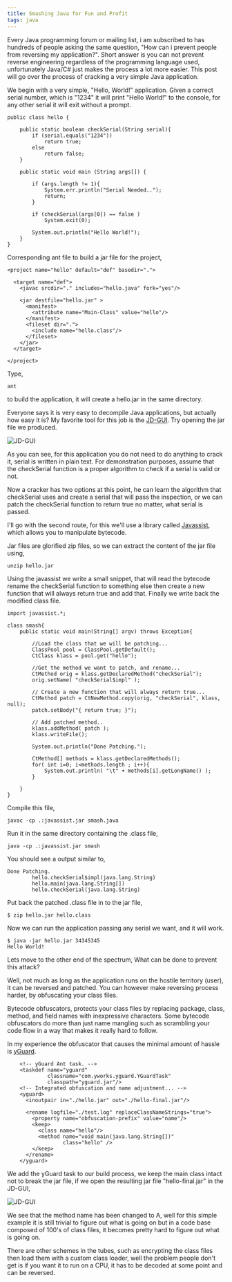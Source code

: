 ```yaml
---
title: Smashing Java for Fun and Profit
tags: java
---
```


Every Java programming forum or mailing list, i am subscribed to has
hundreds of people asking the same question, "How can i prevent people
from reversing my application?". Short answer is you can not prevent
reverse engineering regardless of the programming language used,
unfortunately Java/C# just makes the process a lot more easier. This
post will go over the process of cracking a very simple Java
application.

We begin with a very simple, "Hello, World!" application. Given a
correct serial number, which is "1234" it will print "Hello World!" to
the console, for any other serial it will exit without a prompt.

    public class hello {
    
        public static boolean checkSerial(String serial){
            if (serial.equals("1234"))
                return true;
            else
                return false;
        }

        public static void main (String args[]) {
        
            if (args.length != 1){
                System.err.println("Serial Needed..");
                return;
            }

            if (checkSerial(args[0]) == false )
                System.exit(0);

            System.out.println("Hello World!");
        }
    }

Corresponding ant file to build a jar file for the project,

    <project name="hello" default="def" basedir=".">

      <target name="def">
        <javac srcdir="." includes="hello.java" fork="yes"/>

        <jar destfile="hello.jar" > 
          <manifest>
            <attribute name="Main-Class" value="hello"/>
          </manifest>
          <fileset dir=".">
            <include name="hello.class"/>
          </fileset>
        </jar>
      </target>

    </project>

Type,

    ant

to build the application, it will create a hello.jar in the same
directory.


Everyone says it is very easy to decompile Java applications, but
actually how easy it is? My favorite tool for this job is the
[JD-GUI](http://java.decompiler.free.fr/?q=jdgui). Try opening the jar
file we produced.

![JD-GUI](/images/post/jd-reverse.png)

As you can see, for this application you do not need to do anything to
crack it, serial is written in plain text. For demonstration purposes,
assume that the checkSerial function is a proper algorithm to check if a
serial is valid or not. 

Now a cracker has two options at this point, he can learn the algorithm
that checkSerial uses and create a serial that will pass the inspection,
or we can patch the checkSerial function to return true no matter, what
serial is passed.

I'll go with the second route, for this we'll use a library called
[Javassist](http://www.csg.is.titech.ac.jp/~chiba/javassist/), which
allows you to manipulate bytecode.

Jar files are glorified zip files, so we can extract the content of the
jar file using,

    unzip hello.jar

Using the javassist we write a small snippet, that will read the
bytecode rename the checkSerial function to something else then create a
new function that will always return true and add that. Finally we write
back the modified class file.

    import javassist.*;
 
    class smash{
        public static void main(String[] argv) throws Exception{

            //Load the class that we will be patching...
            ClassPool pool = ClassPool.getDefault();
            CtClass klass = pool.get("hello");
 
            //Get the method we want to patch, and rename...
            CtMethod orig = klass.getDeclaredMethod("checkSerial");
            orig.setName( "checkSerial$impl" );
 
            // Create a new function that will always return true...
            CtMethod patch = CtNewMethod.copy(orig, "checkSerial", klass, null);
            patch.setBody("{ return true; }");
 
            // Add patched method..
            klass.addMethod( patch );
            klass.writeFile();
 
            System.out.println("Done Patching.");

            CtMethod[] methods = klass.getDeclaredMethods();
            for( int i=0; i<methods.length ; i++){
                System.out.println( "\t" + methods[i].getLongName() );
            }

        }
    }

Compile this file,

    javac -cp .:javassist.jar smash.java 

Run it in the same directory containing the .class file,

    java -cp .:javassist.jar smash

You should see a output similar to,

    Done Patching.
            hello.checkSerial$impl(java.lang.String)
            hello.main(java.lang.String[])
            hello.checkSerial(java.lang.String)

Put back the patched .class file in to the jar file,

    $ zip hello.jar hello.class

Now we can run the application passing any serial we want, and it will
work.

    $ java -jar hello.jar 34345345
    Hello World!

Lets move to the other end of the spectrum, What can be done to
prevent this attack? 

Well, not much as long as the application runs on the hostile territory
(user), it can be reversed and patched. You can however make reversing
process harder, by obfuscating your class files.

Bytecode obfuscators, protects your class files by replacing package,
class, method, and field names with inexpressive characters. Some
bytecode obfuscators do more than just name mangling such as scrambling
your code flow in a way that makes it really hard to follow.

In my experience the obfuscator that causes the minimal amount of hassle
is [yGuard](http://www.yworks.com/en/products_yguard_about.htm).

        <!-- yGuard Ant task. -->
        <taskdef name="yguard" 
                 classname="com.yworks.yguard.YGuardTask" 
                 classpath="yguard.jar"/>
        <!-- Integrated obfuscation and name adjustment... -->
        <yguard>
          <inoutpair in="./hello.jar" out="./hello-final.jar"/>
      
          <rename logfile="./test.log" replaceClassNameStrings="true">
            <property name="obfuscation-prefix" value="name"/>
            <keep>
              <class name="hello"/>
              <method name="void main(java.lang.String[])" 
                      class="hello" />
            </keep>
          </rename>
        </yguard>

We add the yGuard task to our build process, we keep the main class
intact not to break the jar file, if we open the resulting
jar file "hello-final.jar" in the JD-GUI,

![JD-GUI](/images/post/yguard.png)

We see that the method name has been changed to A, well for this simple
example it is still trivial to figure out what is going on but in a code
base composed of 100's of class files, it becomes pretty hard to figure
out what is going on.


There are other schemes in the tubes, such as encrypting the class files
then load them with a custom class loader, well the problem people don't
get is if you want it to run on a CPU, it has to be decoded at some
point and can be reversed.
